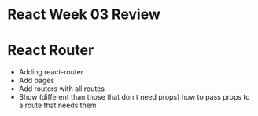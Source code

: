 # React Week 03 Review

# React Router
* Adding react-router
* Add pages
* Add routers with all routes 
* Show (different than those that don't need props) how to pass props to a route that needs them 
